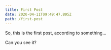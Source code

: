 ```yaml
---
title: First Post
date: 2020-04-11T09:49:47.895Z
path: /first-post
---
```


So, this is the first post, according to something...

Can you see it?
